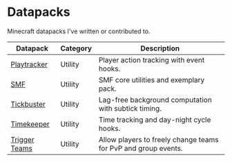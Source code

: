 # Datapacks
Minecraft datapacks I've written or contributed to.

Datapack        | Category  | Description
--------------- | --------- | -----------
[Playtracker]   | Utility   | Player action tracking with event hooks.
[SMF]           | Utility   | SMF core utilities and exemplary pack.
[Tickbuster]    | Utility   | Lag-free background computation with subtick timing.
[Timekeeper]    | Utility   | Time tracking and day-night cycle hooks.
[Trigger Teams] | Utility   | Allow players to freely change teams for PvP and group events.

[Playtracker]: https://github.com/Arcensoth/playtracker-datapack
[SMF]: https://github.com/Arcensoth/smf-datapack
[Tickbuster]: https://github.com/Arcensoth/tickbuster-datapack
[Timekeeper]: https://github.com/Arcensoth/timekeeper-datapack
[Trigger Teams]: https://github.com/Arcensoth/trigger-teams-datapack
